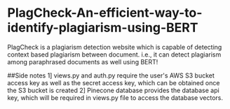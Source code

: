 # PlagCheck-An-efficient-way-to-identify-plagiarism-using-BERT
PlagCheck is a plagiarism detection website which is capable of detecting context based plagiarism between document. i.e., it can detect plagiarism among paraphrased documents as well using BERT!

##Side notes
1] views.py and auth.py require the user's AWS S3 bucket access key as well as the secret access key, which can be obtained once the S3 bucket is created
2] Pinecone database provides the database api key, which will be required in views.py file to access the database vectors.


